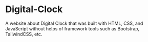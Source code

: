 # Digital-Clock

A website about Digital Clock that was built with HTML, CSS, and JavaScript without helps of framework tools such as Bootstrap, TailwindCSS, etc.
